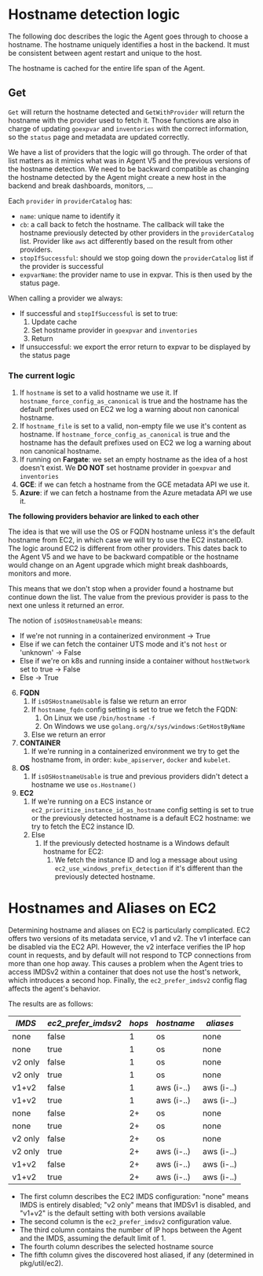 # Hostname detection logic

The following doc describes the logic the Agent goes through to choose a hostname. The hostname uniquely identifies a
host in the backend. It must be consistent between agent restart and unique to the host.

The hostname is cached for the entire life span of the Agent.

## Get

`Get` will return the hostname detected and `GetWithProvider` will return the hostname with the provider used to fetch
it. Those functions are also in charge of updating `goexpvar` and `inventories` with the correct information, so the
`status` page and metadata are updated correctly.

We have a list of providers that the logic will go through. The order of that list matters as it mimics what was in
Agent V5 and the previous versions of the hostname detection. We need to be backward compatible as changing the hostname
detected by the Agent might create a new host in the backend and break dashboards, monitors, ...

Each `provider` in `providerCatalog` has:
- `name`: unique name to identify it
- `cb`: a call back to fetch the hostname. The callback will take the hostname previously detected by other providers in
  the `providerCatalog` list. Provider like `aws` act differently based on the result from other providers.
- `stopIfSuccessful`: should we stop going down the `providerCatalog` list if the provider is successful
- `expvarName`: the provider name to use in expvar. This is then used by the status page.

When calling a provider we always:
- If successful and `stopIfSuccessful` is set to true:
    1. Update cache
    2. Set hostname provider in `goexpvar` and `inventories`
    4. Return
- If unsuccessful: we export the error return to expvar to be displayed by the status page

### The current logic

1. If `hostname` is set to a valid hostname we use it. If `hostname_force_config_as_canonical` is true and the hostname
   has the default prefixes used on EC2 we log a warning about non canonical hostname.
2. If `hostname_file` is set to a valid, non-empty file we use it's content as hostname. If
   `hostname_force_config_as_canonical` is true and the hostname has the default prefixes used on EC2 we log a warning
   about non canonical hostname.
3. If running on **Fargate**: we set an empty hostname as the idea of a host doesn't exist. We **DO NOT** set hostname
   provider in `goexpvar` and `inventories`
4. **GCE**: if we can fetch a hostname from the GCE metadata API we use it.
5. **Azure**: if we can fetch a hostname from the Azure metadata API we use it.

**The following providers behavior are linked to each other**

The idea is that we will use the OS or FQDN hostname unless it's the default hostname from EC2, in which case we will
try to use the EC2 instanceID. The logic around EC2 is different from other providers. This dates back to the Agent V5
and we have to be backward compatible or the hostname would change on an Agent upgrade which might break dashboards,
monitors and more.

This means that we don't stop when a provider found a hostname but continue down the list. The value from the previous
provider is pass to the next one unless it returned an error.

The notion of `isOSHostnameUsable` means:
- If we're not running in a containerized environment -> True
- Else if we can fetch the container UTS mode and it's not `host` or 'unknown' -> False
- Else if we're on k8s and running inside a container without `hostNetwork` set to true -> False
- Else -> True

6. **FQDN**
    1. If `isOSHostnameUsable` is false we return an error
    2. If `hostname_fqdn` config setting is set to true we fetch the FQDN:
        1. On Linux we use `/bin/hostname -f`
        2. On Windows we use `golang.org/x/sys/windows:GetHostByName`
    3. Else we return an error
7. **CONTAINER**
    1. If we're running in a containerized environment we try to get the hostname from, in order: `kube_apiserver`,
       `docker` and `kubelet`.
8. **OS**
    1. If `isOSHostnameUsable` is true and previous providers didn't detect a hostname we use `os.Hostname()`
9. **EC2**
    1. If we're running on a ECS instance or `ec2_prioritize_instance_id_as_hostname` config setting is set to true or
       the previously detected hostname is a default EC2 hostname: we try to fetch the EC2 instance ID.
    2. Else
        1. If the previously detected hostname is a Windows default hostname for EC2:
            1. We fetch the instance ID and log a message about using `ec2_use_windows_prefix_detection` if it's
               different than the previously detected hostname.

# Hostnames and Aliases on EC2

Determining hostname and aliases on EC2 is particularly complicated.
EC2 offers two versions of its metadata service, v1 and v2.
The v1 interface can be disabled via the EC2 API.
However, the v2 interface verifies the IP hop count in requests, and by default will not respond to TCP connections from more than one hop away.
This causes a problem when the Agent tries to access IMDSv2 within a container that does not use the host's network, which introduces a second hop.
Finally, the `ec2_prefer_imdsv2` config flag affects the agent's behavior.

The results are as follows:

| *IMDS*    | *ec2_prefer_imdsv2*   | *hops*    | _hostname_    | _aliases_     |
|--------   |---------------------  |--------   |-------------  |------------   |
| none      | false                 | 1         | os            | none          |
| none      | true                  | 1         | os            | none          |
| v2 only   | false                 | 1         | os            | none          |
| v2 only   | true                  | 1         | os            | none          |
| v1+v2     | false                 | 1         | aws (i-..)    | aws (i-..)    |
| v1+v2     | true                  | 1         | aws (i-..)    | aws (i-..)    |
| none      | false                 | 2+        | os            | none          |
| none      | true                  | 2+        | os            | none          |
| v2 only   | false                 | 2+        | os            | none          |
| v2 only   | true                  | 2+        | aws (i-..)    | aws (i-..)    |
| v1+v2     | false                 | 2+        | aws (i-..)    | aws (i-..)    |
| v1+v2     | true                  | 2+        | aws (i-..)    | aws (i-..)    |

 * The first column describes the EC2 IMDS configuration: "none" means IMDS is entirely disabled; "v2 only" means that IMDSv1 is disabled, and "v1+v2" is the default setting with both versions available
 * The second column is the `ec2_prefer_imdsv2` configuration value.
 * The third column contains the number of IP hops between the Agent and the IMDS, assuming the default limit of 1.
 * The fourth column describes the selected hostname source
 * The fifth column gives the discovered host aliased, if any (determined in pkg/util/ec2).
